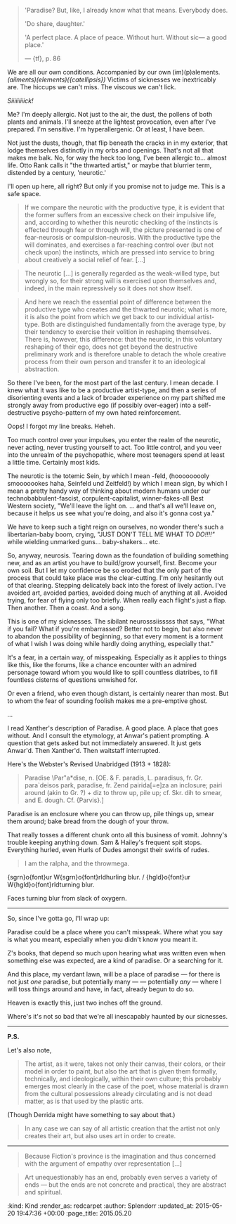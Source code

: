 > 'Paradise? But, like, I already know what that means. Everybody does.
> 
> 'Do share, daughter.'
> 
> 'A perfect place. A place of peace. Without hurt. Without sic— a good place.'
> 
> — {tf}, p. 86

We are all our own conditions.
Accompanied by our own (im)(p)alements.
*(ailments)(elements)({catellipsis})*
Victims of sicknesses we inextricably are.
The hiccups we can't miss.
The viscous we can't lick.

*Siiiiiiiiick!*

Me? I'm deeply allergic.
Not just to the air, the dust, the pollens of both plants and animals.
I'll sneeze at the lightest provocation, even after I've prepared.
I'm sensitive.
I'm hyperallergenic. Or at least,
I have been.

Not just the dusts, though, that flip beneath the cracks in in my exterior,
that lodge themselves distinctly in my orbs and openings.
That's not all that makes me balk.
No, for way the heck too long, I've been allergic to...
almost life.
Otto Rank calls it "the thwarted artist," or maybe that blurrier term,
distended by a century, 
'neurotic.'

I'll open up here, all right? But only if you promise not to judge me.
This is a safe space.

> If we compare the neurotic with the productive type, it is evident that the former suffers from an excessive check on their impulsive life, and, according to whether this neurotic checking of the instincts is effected through fear or through will, the picture presented is one of fear-neurosis or compulsion-neurosis. With the productive type the will dominates, and exercises a far-reaching control over (but not check upon) the instincts, which are pressed into service to bring about creatively a social relief of fear. [...]

> The neurotic [...] is generally regarded as the weak-willed type, but wrongly so, for their strong will is exercised upon themselves and, indeed, in the main repressively so it does not show itself.

> And here we reach the essential point of difference between the productive type who creates and the thwarted neurotic; what is more, it is also the point from which we get back to our individual artist-type. Both are distinguished fundamentally from the average type, by their tendency to exercise their volition in reshaping themselves. There is, however, this difference: that the neurotic, in this voluntary reshaping of their ego, does not get beyond the destructive preliminary work and is therefore unable to detach the whole creative process from their own person and transfer it to an ideological abstraction.

So there I've been, for the most part of the last century. I mean decade. I knew what it was like to be a productive artist-type, and then a series of disorienting events and a lack of broader experience on my part shifted me strongly away from productive ego (if possibly over-eager) into a self-destructive psycho-pattern of my own hated reinforcement.

Oops! I forgot my
line breaks.
Heheh.

Too much control over your impulses,
you enter the realm of the neurotic,
never acting,
never trusting yourself to act.
Too little control, and you veer into
the unrealm of the psychopathic,
where most teenagers spend at least a little time.
Certainly most kids.

The neurotic is the totemic Sein,
by which I mean -feld,
(hooooooooly smooooookes haha, 
Seinfeld und Zeitfeld!)
by which I mean sign, by which I mean
a pretty handy way of thinking about modern humans under our
technobabbulent-fascist, corpulent-capitalist, winner-fakes-all
Best Western society,
"We'll leave the light on.
... and that's all we'll leave on,
because it helps us see what you're doing,
and also it's gonna cost ya."

We have to keep such a tight reign on ourselves,
no wonder there's such a libertarian-baby boom,
crying, "JUST DON'T TELL ME WHAT TO *DO!!!!"* 
while wielding unmarked guns... baby-shakers... etc.

So, anyway, neurosis. Tearing down as the foundation of building something new,
and as an artist you have to build/grow yourself, first.
Become your own soil.
But I let my confidence be so eroded that
the only part of the process that could take place
was the clear-cutting.
I'm only hesitantly out of that clearing.
Stepping delicately back into the forest of lively action.
I've avoided art, avoided parties, avoided doing much of anything at all.
Avoided trying, for fear of flying only too briefly.
When really
each flight's just a flap. Then another. Then a coast. And a song.

This is one of my sicknesses. The sibilant neurosssiisssss
that says, "What if you fail? What if you're embarrassed?
Better not to begin, but also never to abandon the possibility of beginning,
so that every moment is a torment of what I wish I was doing
while hardly doing anything, especially that."

It's a fear, in a certain way, of misspeaking.
Especially as it applies to things like this, like the forums,
like a chance encounter with an admired personage
toward whom you would like to spill countless diatribes,
to fill fountless cisterns of questions unwished for.

Or even a friend,
who even though distant,
is certainly nearer than most.
But to whom the fear of sounding foolish
makes me a pre-emptive
ghost.

...

I read Xanther's description of Paradise.
A good place. A place that goes without.
And I consult the etymology, at Anwar's patient prompting.
A question that gets asked but not immediately answered.
It just gets Anwar'd. Then Xanther'd.
Then waitstaff interrupted.

Here's the Webster's Revised Unabridged (1913 + 1828):
>Paradise \Par"a*dise\, n. 
[OE. & F. paradis, 
L. paradisus, fr.
Gr. para`deisos park, paradise, 
fr. Zend pairida[=e]za an inclosure; 
pairi around (akin to Gr. ?) + 
diz to throw up, pile up; 
cf. Skr. dih to smear, and E. dough. Cf. {Parvis}.]

Paradise is an enclosure where you can throw up,
pile things up,
smear them around;
bake bread from the dough of your throw.

That really tosses a different chunk
onto all this business of vomit.
Johnny's trouble keeping anything down.
Sam & Hailey's frequent spit stops.
Everything hurled, even Hurls of Dudes
amongst their swirls of rudes.

> I am the ralpha, and the throwmega.

{sgrn}o{font}ur W{sgrn}o{font}rldhurling blur. / {hgld}o{font}ur W{hgld}o{font}rldturning blur.

Faces turning blur from slack of oxygern.

---

So, since I've gotta go, I'll wrap up:

Paradise could be a place where you can't misspeak.
Where what you say is what you meant,
especially when you didn't know you meant it.

Z's books, that depend so much upon hearing what was written
even when something else was expected,
are a kind of paradise. Or a searching for it.

And this place, my verdant lawn,
will be a place of paradise
— for there is not just *one* paradise, but potentially many —
— potentially *any* —
where I will toss things around and have, 
in fact, 
already begun to do so.

Heaven is exactly this,
just two inches off the ground.

Where's it's not so bad that 
we're all inescapably haunted by 
our sicnesses.

---

**P.S.**

Let's also note,

> The artist, as it were, takes not only their canvas, their colors, or their model in order to paint, but also the art that is given them formally, technically, and ideologically, within their own culture; this probably emerges most clearly in the case of the poet, whose material is drawn from the cultural possessions already circulating and is not dead matter, as is that used by the plastic arts.

(Though Derrida might have something to say about that.)

> In any case we can say of all artistic creation that the artist not only creates their art, but also uses art in order to create.

---
> Because Fiction's province is the imagination and thus concerned with the argument of empathy over representation [...]

> Art unequestionably has an end, probably even serves a variety of ends — but the ends are not concrete and practical, they are abstract and spiritual.

:kind: Kind
:render_as: redcarpet
:author: Splendorr
:updated_at: 2015-05-20 19:47:36 +00:00
:page_title: 2015.05.20